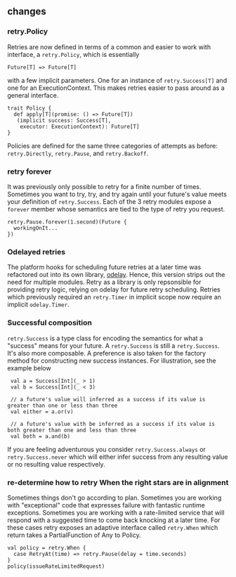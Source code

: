 ## changes

### retry.Policy

Retries are now defined in terms of a common and easier to work with interface, a `retry.Policy`, which is essentially

    Future[T] => Future[T]
    
with a few implicit parameters. One for an instance of `retry.Success[T]` and one for an ExecutionContext. This makes retries easier to pass around as a general interface.

    trait Policy {
      def apply[T](promise: () => Future[T])
       (implicit success: Success[T],
        executor: ExecutionContext): Future[T]    
    }

Policies are defined for the same three categories of attempts as before: `retry.Directly`, `retry.Pause`, and `retry.Backoff`.

### retry forever

It was previously only possible to retry for a finite number of times. Sometimes you want to try, try, and try again until your future's value meets your definition of `retry.Success`. Each of the 3 retry modules expose a `forever` member whose semantics are tied to the type of retry you request.

    retry.Pause.forever(1.second)(Future {
      workingOnIt...
    })
   

### Odelayed retries

The platform hooks for scheduling future retries at a later time was refactored out into its own library, [odelay](https://github.com/softprops/odelay#readme). Hence, this version strips out the need for multiple modules. Retry as a library is only repsonsible for providing retry logic, relying on odelay for future retry scheduling. Retries which previously required an `retry.Timer` in implicit scope now require an implicit `odelay.Timer`.

### Successful composition

`retry.Success` is a type class for encoding the semantics for what a "success" means for your future. A `retry.Success` is still a `retry.Success`. It's also more composable. A preference is also taken for the factory method for constructing new success instances. For illustration, see the example below

     val a = Success[Int](_ > 1)
     val b = Success[Int](_ < 3)
     
     // a future's value will inferred as a success if its value is greater than one or less than three
     val either = a.or(v)
     
     // a future's value with be inferred as a success if its value is both greater than one and less than three
     val both = a.and(b)
     
If you are feeling adventurous you consider `retry.Success.always` or `retry.Success.never` which will either infer success from any resulting value
or no resulting value respectively.



### re-determine how to retry When the right stars are in alignment

Sometimes things don't go according to plan. Sometimes you are working with "exceptional" code that expresses failure with fantastic runtime exceptions.
Sometimes you are working with a rate-limited service that will respond with a suggested time to come back knocking at a later time.
For these cases retry exposes an adaptive interface called `retry.When` which return takes a PartialFunction of Any to Policy.

    val policy = retry.When {
      case RetryAt(time) => retry.Pause(delay = time.seconds)
    }
    policy(issueRateLimitedRequest)
